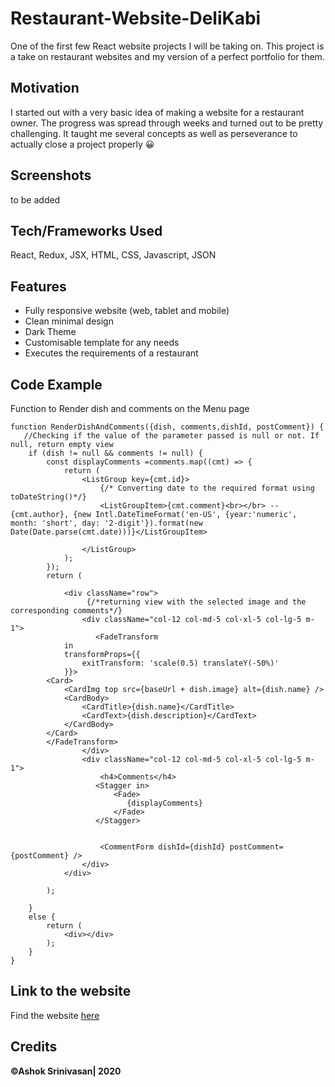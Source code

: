 # Restaurant-Website-DeliKabi
One of the first few React website projects I will be taking on.
This project is a take on restaurant websites and my version of a perfect portfolio for them.

## Motivation
I started out with a very basic idea of making a website for a restaurant owner. The progress was spread through weeks and turned out to be pretty challenging.
It taught me several concepts as well as perseverance to actually close a project properly 😀

## Screenshots
to be added


## Tech/Frameworks Used
React, Redux, JSX, HTML, CSS, Javascript, JSON

## Features
* Fully responsive website (web, tablet and mobile)
* Clean minimal design
* Dark Theme
* Customisable template for any needs
* Executes the requirements of a restaurant

## Code Example
Function to Render dish and comments on the Menu page

    function RenderDishAndComments({dish, comments,dishId, postComment}) {
       //Checking if the value of the parameter passed is null or not. If null, return empty view
        if (dish != null && comments != null) {
            const displayComments =comments.map((cmt) => {
                return (
                    <ListGroup key={cmt.id}>
                        {/* Converting date to the required format using toDateString()*/}
                        <ListGroupItem>{cmt.comment}<br></br> --{cmt.author}, {new Intl.DateTimeFormat('en-US', {year:'numeric', month: 'short', day: '2-digit'}).format(new Date(Date.parse(cmt.date)))}</ListGroupItem>

                    </ListGroup>
                );
            });
            return (
               
                <div className="row">
                     {/*returning view with the selected image and the corresponding comments*/}
                    <div className="col-12 col-md-5 col-xl-5 col-lg-5 m-1">
                       <FadeTransform
                in
                transformProps={{
                    exitTransform: 'scale(0.5) translateY(-50%)'
                }}>
            <Card>
                <CardImg top src={baseUrl + dish.image} alt={dish.name} />
                <CardBody>
                    <CardTitle>{dish.name}</CardTitle>
                    <CardText>{dish.description}</CardText>
                </CardBody>
            </Card>
            </FadeTransform>
                    </div>
                    <div className="col-12 col-md-5 col-xl-5 col-lg-5 m-1">
                        <h4>Comments</h4>
                       <Stagger in>
                           <Fade>
                              {displayComments}
                           </Fade>
                       </Stagger>
                      
                       
                        <CommentForm dishId={dishId} postComment={postComment} />
                    </div>
                </div>

            );

        }
        else {
            return (
                <div></div>
            );
        }
    }

## Link to the website
Find the website [here](https://exoticdelikabi.herokuapp.com/home)

## Credits
**©Ashok Srinivasan| 2020**
